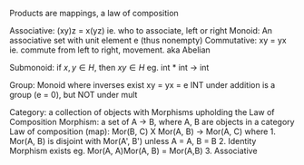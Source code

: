Products are mappings, a law of composition

Associative: (xy)z = x(yz) ie. who to associate, left or right
Monoid: An associative set with unit element e (thus nonempty)
Commutative: xy = yx ie. commute from left to right, movement. aka Abelian

Submonoid: if $x, y \in H$, then $xy \in H$
	eg. int * int -> int

Group: Monoid where inverses exist
	xy = yx = e
	INT under addition is a group (e = 0), but NOT under mult


Category: a collection of objects with Morphisms upholding the Law of Composition
Morphism: a set of A -> B, where A, B are objects in a category
Law of composition (map): Mor(B, C) X Mor(A, B) -> Mor(A, C) where
	1. Mor(A, B) is disjoint with Mor(A', B') unless A = A, B = B
	2. Identity Morphism exists eg. Mor(A, A)Mor(A, B) = Mor(A,B)
	3. Associative
